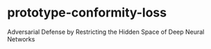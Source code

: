 # prototype-conformity-loss
Adversarial Defense by Restricting the Hidden Space of Deep Neural Networks
